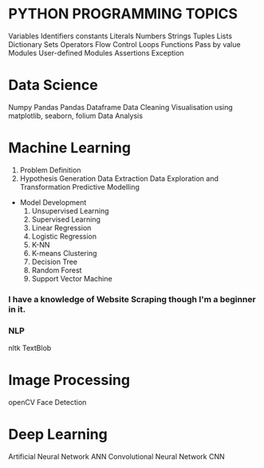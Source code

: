 # PYTHON PROGRAMMING TOPICS
Variables
Identifiers
constants
Literals
Numbers
Strings
Tuples
Lists
Dictionary
Sets
Operators
Flow Control
Loops
Functions
Pass by value
Modules
User-defined Modules
Assertions
Exception
# Data Science
Numpy
Pandas
Pandas Dataframe
Data Cleaning
Visualisation using matplotlib, seaborn, folium
Data Analysis
# Machine Learning
1. Problem Definition
2. Hypothesis Generation
Data Extraction
Data Exploration and Transformation
Predictive Modelling
* Model Development
  1. Unsupervised Learning
  2. Supervised Learning
  3. Linear Regression
  4. Logistic Regression
  5. K-NN
  6. K-means Clustering
  7. Decision Tree
  8. Random Forest
  9. Support Vector Machine
### I have a knowledge of Website Scraping though I'm a beginner in it.
### NLP
nltk
TextBlob
# Image Processing
openCV
Face Detection
# Deep Learning
Artificial Neural Network ANN
Convolutional Neural Network CNN
